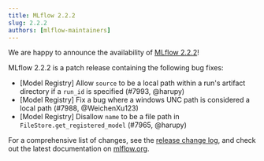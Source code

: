 ```yaml
---
title: MLflow 2.2.2
slug: 2.2.2
authors: [mlflow-maintainers]
---
```


We are happy to announce the availability of [MLflow 2.2.2](https://github.com/mlflow/mlflow/releases/tag/v2.2.2)!

MLflow 2.2.2 is a patch release containing the following bug fixes:

- [Model Registry] Allow `source` to be a local path within a run's artifact directory if a `run_id` is specified (#7993, @harupy)
- [Model Registry] Fix a bug where a windows UNC path is considered a local path (#7988, @WeichenXu123)
- [Model Registry] Disallow `name` to be a file path in `FileStore.get_registered_model` (#7965, @harupy)

For a comprehensive list of changes, see the [release change log](https://github.com/mlflow/mlflow/releases/tag/v2.2.2), and check out the latest documentation on [mlflow.org](http://mlflow.org/).
